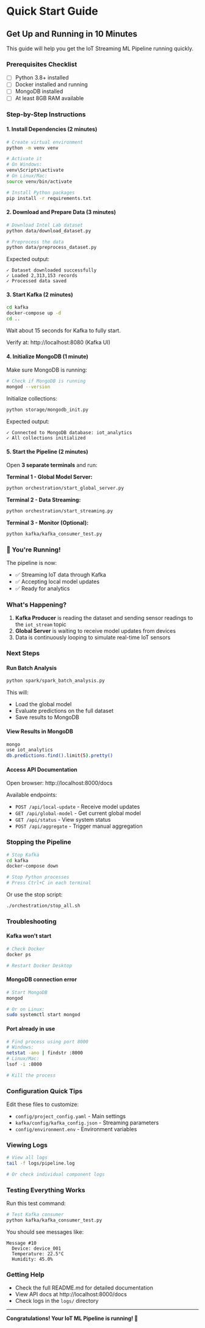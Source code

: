 # Quick Start Guide

## Get Up and Running in 10 Minutes

This guide will help you get the IoT Streaming ML Pipeline running quickly.

### Prerequisites Checklist

-   [ ] Python 3.8+ installed
-   [ ] Docker installed and running
-   [ ] MongoDB installed
-   [ ] At least 8GB RAM available

### Step-by-Step Instructions

#### 1. Install Dependencies (2 minutes)

```bash
# Create virtual environment
python -m venv venv

# Activate it
# On Windows:
venv\Scripts\activate
# On Linux/Mac:
source venv/bin/activate

# Install Python packages
pip install -r requirements.txt
```

#### 2. Download and Prepare Data (3 minutes)

```bash
# Download Intel Lab dataset
python data/download_dataset.py

# Preprocess the data
python data/preprocess_dataset.py
```

Expected output:

```
✓ Dataset downloaded successfully
✓ Loaded 2,313,153 records
✓ Processed data saved
```

#### 3. Start Kafka (2 minutes)

```bash
cd kafka
docker-compose up -d
cd ..
```

Wait about 15 seconds for Kafka to fully start.

Verify at: http://localhost:8080 (Kafka UI)

#### 4. Initialize MongoDB (1 minute)

Make sure MongoDB is running:

```bash
# Check if MongoDB is running
mongod --version
```

Initialize collections:

```bash
python storage/mongodb_init.py
```

Expected output:

```
✓ Connected to MongoDB database: iot_analytics
✓ All collections initialized
```

#### 5. Start the Pipeline (2 minutes)

Open **3 separate terminals** and run:

**Terminal 1 - Global Model Server:**

```bash
python orchestration/start_global_server.py
```

**Terminal 2 - Data Streaming:**

```bash
python orchestration/start_streaming.py
```

**Terminal 3 - Monitor (Optional):**

```bash
python kafka/kafka_consumer_test.py
```

### 🎉 You're Running!

The pipeline is now:

-   ✅ Streaming IoT data through Kafka
-   ✅ Accepting local model updates
-   ✅ Ready for analytics

### What's Happening?

1. **Kafka Producer** is reading the dataset and sending sensor readings to the `iot_stream` topic
2. **Global Server** is waiting to receive model updates from devices
3. Data is continuously looping to simulate real-time IoT sensors

### Next Steps

#### Run Batch Analysis

```bash
python spark/spark_batch_analysis.py
```

This will:

-   Load the global model
-   Evaluate predictions on the full dataset
-   Save results to MongoDB

#### View Results in MongoDB

```bash
mongo
use iot_analytics
db.predictions.find().limit(5).pretty()
```

#### Access API Documentation

Open browser: http://localhost:8000/docs

Available endpoints:

-   `POST /api/local-update` - Receive model updates
-   `GET /api/global-model` - Get current global model
-   `GET /api/status` - View system status
-   `POST /api/aggregate` - Trigger manual aggregation

### Stopping the Pipeline

```bash
# Stop Kafka
cd kafka
docker-compose down

# Stop Python processes
# Press Ctrl+C in each terminal
```

Or use the stop script:

```bash
./orchestration/stop_all.sh
```

### Troubleshooting

#### Kafka won't start

```bash
# Check Docker
docker ps

# Restart Docker Desktop
```

#### MongoDB connection error

```bash
# Start MongoDB
mongod

# Or on Linux:
sudo systemctl start mongod
```

#### Port already in use

```bash
# Find process using port 8000
# Windows:
netstat -ano | findstr :8000
# Linux/Mac:
lsof -i :8000

# Kill the process
```

### Configuration Quick Tips

Edit these files to customize:

-   `config/project_config.yaml` - Main settings
-   `kafka/config/kafka_config.json` - Streaming parameters
-   `config/environment.env` - Environment variables

### Viewing Logs

```bash
# View all logs
tail -f logs/pipeline.log

# Or check individual component logs
```

### Testing Everything Works

Run this test command:

```bash
# Test Kafka consumer
python kafka/kafka_consumer_test.py
```

You should see messages like:

```
Message #10
  Device: device_001
  Temperature: 22.5°C
  Humidity: 45.0%
```

### Getting Help

-   Check the full README.md for detailed documentation
-   View API docs at http://localhost:8000/docs
-   Check logs in the `logs/` directory

---

**Congratulations! Your IoT ML Pipeline is running! 🎊**
